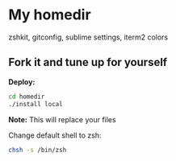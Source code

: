 My homedir
======
zshkit, gitconfig, sublime settings, iterm2 colors

Fork it and tune up for yourself
------

**Deploy:**
```bash
cd homedir
./install local
```
**Note:** This will replace your files

Change default shell to zsh:

```bash
chsh -s /bin/zsh
```
